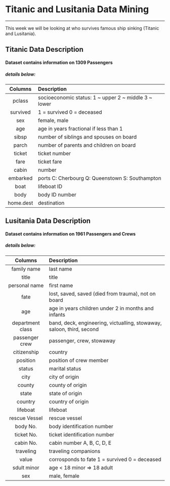 # Titanic and Lusitania Data Mining 
----


This week we will be looking at who survives famous ship sinking (Titanic and Lusitania). 

## Titanic Data Description

#### Dataset contains information on 1309 Passengers
##### details below:

| Columns   | Description                                         |
|:---------:|:----------------------------------------------------|
| pclass    | socioeconomic status: 1 ~ upper 2 ~ middle 3 ~ lower  |
| survived  | 1 = survived 0 = deceased                           |
| sex       | female, male                                      |                                           
| age       | age in years fractional if less than 1              |
| sibsp     | number of siblings and spouses on board        |
| parch     | number of parents and children on board        |
| ticket    | ticket number   |                                           
| fare      | ticket fare     |                                           
| cabin     | number          |                      
| embarked  | ports C: Cherbourg Q: Queenstown S: Southampton |
| boat      | lifeboat ID     |                                           
| body      | body ID number  |                                          
| home.dest | destination     |                                        

## Lusitania Data Description

#### Dataset contains information on 1961 Passengers and Crews
##### details below:

| Columns   | Description                                         |
|:---------:|:----------------------------------------------------|
| family name    | last name |
| title     | title                          
| personal name | first name 
| fate | lost, saved, saved (died from trauma), not on board 
| age | age in years children under 2 in months and infants 
| department class | band, deck, engineering, victualling, stowaway, saloon, third, second
| passenger crew | passenger, crew, stowaway 
| citizenship | country 
| position | position of crew member
| status | marital status 
| city | city of origin 
| county | county of origin 
| state | state of origin 
| country | country of origin 
| lifeboat | lifeboat 
| rescue Vessel | rescue vessel 
| body No. | body identification number 
| ticket No. | ticket identification number 
| cabin No. | cabin number A, B, C, D, E
| traveling | traveling companions 
| value | corrosponds to fate 1 = survived 0 = deceased
| sdult minor | age < 18 minor => 18 adult 
| sex | male, female      























